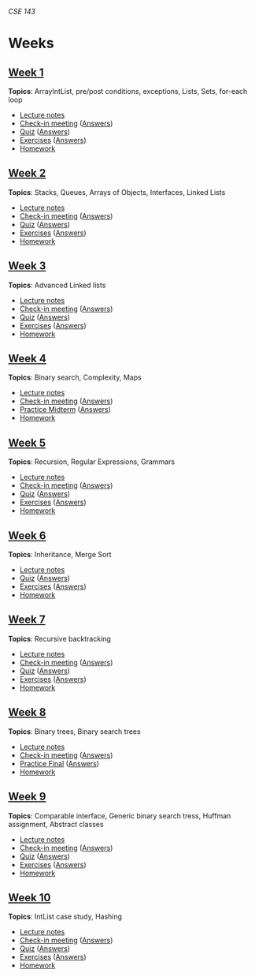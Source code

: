 _CSE 143_
# Weeks
## [Week 1](week01)
__Topics__: ArrayIntList, pre/post conditions, exceptions, Lists, Sets, for-each loop
* [Lecture notes](week01/lecture-notes.md)
* [Check-in meeting](week01/check-in-meeting.md) ([Answers](week01/check-in-meeting-answers.md))
* [Quiz](week01/quiz.md) ([Answers](week01/quiz-answers.md))
* [Exercises](week01/exercises.md) ([Answers](week01/exercise-answers.md))
* [Homework](week01/homework.md)

## [Week 2](week03)
__Topics__: Stacks, Queues, Arrays of Objects, Interfaces, Linked Lists
* [Lecture notes](week02/lecture-notes.md)
* [Check-in meeting](week02/check-in-meeting.md) ([Answers](week02/check-in-meeting-answers.md))
* [Quiz](week02/quiz.md) ([Answers](week02/quiz-answers.md))
* [Exercises](week02/exercises.md) ([Answers](week02/exercise-answers.md))
* [Homework](week02/homework.md)

## [Week 3](week03)
__Topics__: Advanced Linked lists
* [Lecture notes](week03/lecture-notes.md)
* [Check-in meeting](week03/check-in-meeting.md) ([Answers](week03/check-in-meeting-answers.md))
* [Quiz](week03/quiz.md) ([Answers](week03/quiz-answers.md))
* [Exercises](week03/exercises.md) ([Answers](week03/exercise-answers.md))
* [Homework](week03/homework.md)

## [Week 4](week04)
__Topics__: Binary search, Complexity, Maps
* [Lecture notes](week04/lecture-notes.md)
* [Check-in meeting](week04/check-in-meeting.md) ([Answers](week04/check-in-meeting-answers.md))
* [Practice Midterm](../exams/midterm/practice-midterm.md) ([Answers](../exams/midterm/practice-midterm-answers.md))
* [Homework](week04/homework.md)

## [Week 5](week05)
__Topics__: Recursion, Regular Expressions, Grammars
* [Lecture notes](week05/lecture-notes.md)
* [Check-in meeting](week05/check-in-meeting.md) ([Answers](week05/check-in-meeting-answers.md))
* [Quiz](week05/quiz.md) ([Answers](week05/quiz-answers.md))
* [Exercises](week05/exercises.md) ([Answers](week05/exercise-answers.md))
* [Homework](week05/homework.md)

## [Week 6](week06)
__Topics__: Inheritance, Merge Sort
* [Lecture notes](week06/lecture-notes.md)
* [Quiz](week06/quiz.md) ([Answers](week06/quiz-answers.md))
* [Exercises](week06/exercises.md) ([Answers](week06/exercise-answers.md))
* [Homework](week06/homework.md)

## [Week 7](week07)
__Topics__: Recursive backtracking
* [Lecture notes](week07/lecture-notes.md)
* [Check-in meeting](week07/check-in-meeting.md) ([Answers](week07/check-in-meeting-answers.md))
* [Quiz](week07/quiz.md) ([Answers](week07/quiz-answers.md))
* [Exercises](week07/exercises.md) ([Answers](week07/exercise-answers.md))
* [Homework](week07/homework.md)

## [Week 8](week08)
__Topics__: Binary trees, Binary search trees
* [Lecture notes](week08/lecture-notes.md)
* [Check-in meeting](week08/check-in-meeting.md) ([Answers](week08/check-in-meeting-answers.md))
* [Practice Final](../exams/final/practice-final.md) ([Answers](../exams/final/practice-final-answers.md))
* [Homework](week08/homework.md)

## [Week 9](week09)
__Topics__: Comparable interface, Generic binary search tress, Huffman assignment, Abstract classes
* [Lecture notes](week09/lecture-notes.md)
* [Check-in meeting](week09/check-in-meeting.md) ([Answers](week09/check-in-meeting-answers.md))
* [Quiz](week09/quiz.md) ([Answers](week09/quiz-answers.md))
* [Exercises](week09/exercises.md) ([Answers](week09/exercise-answers.md))
* [Homework](week09/homework.md)

## [Week 10](week10)
__Topics__: IntList case study, Hashing
* [Lecture notes](week10/lecture-notes.md)
* [Check-in meeting](week10/check-in-meeting.md) ([Answers](week10/check-in-meeting-answers.md))
* [Quiz](week07/quiz.md) ([Answers](week10/quiz-answers.md))
* [Exercises](week10/exercises.md) ([Answers](week10/exercise-answers.md))
* [Homework](week10/homework.md)